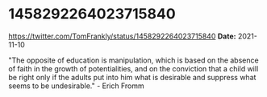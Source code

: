 # 1458292264023715840
https://twitter.com/TomFrankly/status/1458292264023715840
**Date:** 2021-11-10

"The opposite of education is manipulation, which is based on the absence of faith in the growth of potentialities, and on the conviction that a child will be right only if the adults put into him what is desirable and suppress what seems to be undesirable." - Erich Fromm
